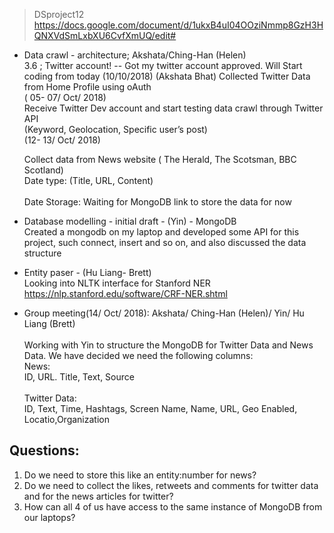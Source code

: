 > DSproject12
https://docs.google.com/document/d/1ukxB4uI04OOziNmmp8GzH3HQNXVdSmLxbXU6CvfXmUQ/edit#

- Data crawl - architecture;  Akshata/Ching-Han (Helen) <br> 
  3.6 ; Twitter account! -- Got my twitter account approved. Will Start coding from today (10/10/2018)  (Akshata Bhat)
  Collected Twitter Data from Home Profile using oAuth <br> 
  ( 05- 07/ Oct/ 2018) <br> 
  Receive Twitter Dev account and start testing data crawl through Twitter API <br> 
  (Keyword, Geolocation, Specific user’s post) <br> 
  (12- 13/ Oct/ 2018) <br> 
    
  Collect data from News website ( The Herald, The Scotsman, BBC Scotland) <br> 
  Date type: (Title, URL, Content) <br>  
  Date Storage: Waiting for MongoDB link to store the data for now <br>  
  
- Database modelling - initial draft - (Yin) - MongoDB <br> 
  Created a mongodb on my laptop and developed some API for this project, such connect, insert and so on, and also discussed the data structure <br> 
  
- Entity paser - (Hu Liang- Brett) <br> 
  Looking into NLTK interface for Stanford NER <br> 
  https://nlp.stanford.edu/software/CRF-NER.shtml <br>  

- Group meeting(14/ Oct/ 2018): Akshata/ Ching-Han (Helen)/ Yin/ Hu Liang (Brett) <br>  
Working with Yin to structure the MongoDB for Twitter Data and News Data. We have decided we need the following columns:  
News: <br> 
ID, URL. Title, Text, Source <br>  
Twitter Data: <br> 
ID, Text, Time, Hashtags, Screen Name, Name, URL, Geo Enabled, Locatio,Organization <br> 

## Questions:  
1. Do we need to store this like an entity:number for news?  
2. Do we need to collect the likes, retweets and comments for twitter data and for the news articles for twitter?  
3. How can all 4 of us have access to the same instance of MongoDB from our laptops?  
